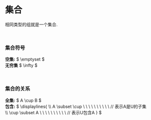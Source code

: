 
# 集合  
相同类型的组就是一个集合.  

&nbsp;  
### 集合符号  
**空集:** $ \emptyset $  
**无穷集** $ \infty $  

&nbsp;  
### 集合的关系  
**全集:** $ A \cup B $  
**包含:** $ \displaylines{ 
               \\\\
               A \subset \cup   \ \ \ \ \ \ \ \ \ \  // 表示A是U的子集  
               \\\\
               \cup \subset A   \ \ \ \ \ \ \ \ \ \  // 表示U包含A
            }
          $  



